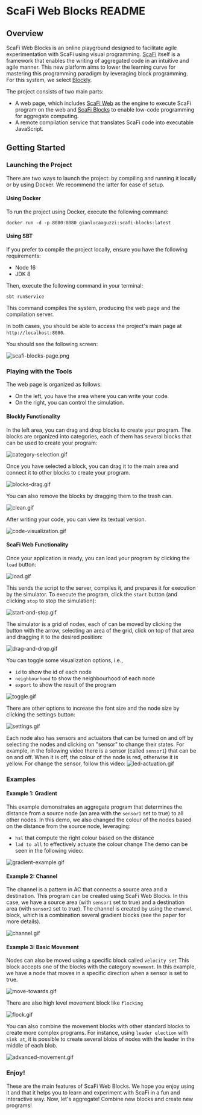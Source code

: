 # ScaFi Web Blocks README

## Overview

ScaFi Web Blocks is an online playground designed to facilitate agile experimentation with ScaFi using visual programming. 
[ScaFi](https://scafi.github.io/) itself is a framework that enables the writing of aggregated code in an intuitive and agile manner. 
This new platform aims to lower the learning curve for mastering this programming paradigm by leveraging block programming.
For this system, we select [Blockly](https://developers.google.com/blockly).

The project consists of two main parts:
- A web page, which includes [ScaFi Web](https://github.com/scafi/scafi-web) as the engine to execute ScaFi program on the web and [ScaFi Blocks](https://github.com/cric96/ScaFi-Blocks) to enable low-code programming for aggregate computing.
- A remote compilation service that translates ScaFi code into executable JavaScript.

## Getting Started

### Launching the Project

There are two ways to launch the project: by compiling and running it locally or by using Docker. We recommend the latter for ease of setup.

#### Using Docker

To run the project using Docker, execute the following command:

```
docker run -d -p 8080:8080 gianlucaaguzzi:scafi-blocks:latest
```

#### Using SBT

If you prefer to compile the project locally, ensure you have the following requirements:

- Node 16
- JDK 8

Then, execute the following command in your terminal:

```
sbt runService
```

This command compiles the system, producing the web page and the compilation server.

In both cases, you should be able to access the project's main page at `http://localhost:8080`.

You should see the following screen:

![scafi-blocks-page.png](images/scafi-blocks-page.png)

### Playing with the Tools

The web page is organized as follows:

- On the left, you have the area where you can write your code.
- On the right, you can control the simulation.

#### Blockly Functionality

In the left area, you can drag and drop blocks to create your program.
The blocks are organized into categories, each of them has several blocks that can be used to create your program:

![category-selection.gif](images/category-selection.gif)

Once you have selected a block, you can drag it to the main area and connect it to other blocks to create your program.

![blocks-drag.gif](images/blocks-drag.gif)

You can also remove the blocks by dragging them to the trash can.

![clean.gif](images/clean.gif)

After writing your code, you can view its textual version.

![code-visualization.gif](images/code-visualization.gif)

#### ScaFi Web Functionality

Once your application is ready, you can load your program by clicking the `load` button:

![load.gif](images/load.gif)

This sends the script to the server, compiles it, and prepares it for execution by the simulator.
To execute the program, click the `start` button (and clicking `stop` to stop the simulation):

![start-and-stop.gif](images/start-and-stop.gif)

The simulator is a grid of nodes, each of can be moved by clicking the button with the arrow, selecting an area of the grid, 
click on top of that area and dragging it to the desired position:

![drag-and-drop.gif](images/drag-and-drop.gif)

You can toggle some visualization options, i.e.,
- `id` to show the id of each node
- `neighbourhood` to show the neighbourhood of each node
- `export` to show the result of the program

![toggle.gif](images/toggle.gif)

There are other options to increase the font size and the node size by clicking the settings button:

![settings.gif](images%2Fsettings.gif)

Each node also has sensors and actuators that can be turned on and off by selecting the nodes and clicking on "sensor" to change their states.
For example, in the following video there is a sensor (called `sensor1`) that can be on and off. 
When it is off, the colour of the node is red, otherwise it is yellow.
For change the sensor, follow this video:
![led-actuation.gif](images/led-actuation.gif)

### Examples

#### Example 1: Gradient

This example demonstrates an aggregate program that determines the distance from a source node (an area with the `sensor1` set to true) to all other nodes. 
In this demo, we also changed the colour of the nodes based on the distance from the source node, leveraging:
- `hsl` that compute the right colour based on the distance
- `lad to all` to effectively actuate the colour change
The demo can be seen in the following video:

![gradient-example.gif](images/gradient-example.gif)

#### Example 2: Channel

The channel is a pattern in AC that connects a source area and a destination. 
This program can be created using ScaFi Web Blocks.
In this case, we have a source area (with `sensor1` set to true) and a destination area (with `sensor2` set to true).
The channel is created by using the `channel` block, which is a combination several gradient blocks (see the paper for more details).

![channel.gif](images/channel.gif)

#### Example 3: Basic Movement

Nodes can also be moved using a specific block called `velocity set`
This block accepts one of the blocks with the category `movement`.
In this example, we have a node that moves in a specific direction when a sensor is set to true.

![move-towards.gif](images/move-towards.gif)

There are also high level movement block like `flocking`

![flock.gif](images/flock.gif)

You can also combine the movement blocks with other standard blocks to create more complex programs.
For instance, using `leader election` with `sink at`, it is possible to create several blobs of nodes with the leader in the middle of each blob.

![advanced-movement.gif](images/advanced-movement.gif)


### Enjoy!

These are the main features of ScaFi Web Blocks. We hope you enjoy using it and that it helps you to learn and experiment with ScaFi in a fun and interactive way.
Now, let's aggregate! Combine new blocks and create new programs!
